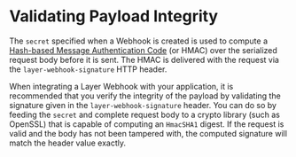 # Validating Payload Integrity

The `secret` specified when a Webhook is created is used to compute a [Hash-based Message Authentication Code](http://en.wikipedia.org/wiki/HMAC) (or HMAC) over the serialized request body before it is sent.  The HMAC is delivered with the request via the `layer-webhook-signature` HTTP header.

When integrating a Layer Webhook with your application, it is recommended that you verify the integrity of the payload by validating the signature given in the `layer-webhook-signature` header.  You can do so by feeding the `secret` and complete request body to a crypto library (such as OpenSSL) that is capable of computing an `HmacSHA1` digest.  If the request is valid and the body has not been tampered with, the computed signature will match the header value exactly.
